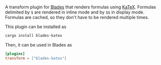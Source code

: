 A transform plugin for [Blades](https://getblades.org) that renders formulas
using [KaTeX](https://katex.org).
Formulas delimited by `$` are rendered in inline mode and by `$$` in display mode.
Formulas are cached, so they don't have to be rendered multiple times.

This plugin can be installed as
```bash
cargo install blades-katex
```

Then, it can be used in Blades as
```toml
[plugins]
transform = ["blades-katex"]
```

